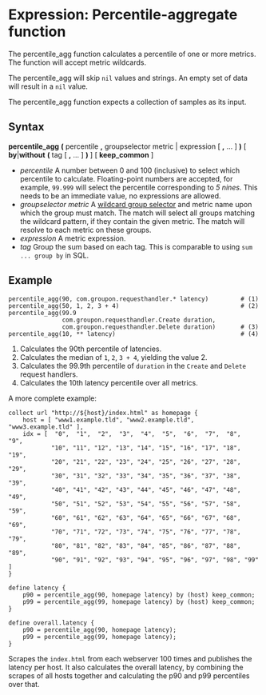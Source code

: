 Expression: Percentile-aggregate function
====

The percentile\_agg function calculates a percentile of one or more metrics.
The function will accept metric wildcards.

The percentile\_agg will skip ``nil`` values and strings.
An empty set of data will result in a ``nil`` value.

The percentile\_agg function expects a collection of samples as its input.

Syntax
----

**percentile\_agg** **(** percentile **,** groupselector metric | expression [ **,** ... ] **)** [ **by**|**without** **(** tag [ **,** ... ] **)** ] [ **keep_common** ]

- *percentile*
  A number between 0 and 100 (inclusive) to select which percentile to calculate.
  Floating-point numbers are accepted, for example, ``99.999`` will select the percentile corresponding to *5 nines*.
  This needs to be an immediate value, no expressions are allowed.
- *groupselector metric*
  A [wildcard group selector](groupselector.md) and metric name upon which the group must match.
  The match will select all groups matching the wildcard pattern, if they contain the given metric.
  The match will resolve to each metric on these groups.
- *expression*
  A metric expression.
- *tag*
  Group the sum based on each tag.
  This is comparable to using ``sum ... group by`` in SQL.

Example
----

    percentile_agg(90, com.groupon.requesthandler.* latency)         # (1)
    percentile_agg(50, 1, 2, 3 + 4)                                  # (2)
    percentile_agg(99.9
                   com.groupon.requesthandler.Create duration,
                   com.groupon.requesthandler.Delete duration)       # (3)
    percentile_agg(10, ** latency)                                   # (4)

1. Calculates the 90th percentile of latencies.
2. Calculates the median of ``1``, ``2``, ``3 + 4``, yielding the value 2.
3. Calculates the 99.9th percentile of ``duration`` in the ``Create`` and ``Delete`` request handlers.
4. Calculates the 10th latency percentile over all metrics.

A more complete example:

    collect url "http://${host}/index.html" as homepage {
        host = [ "www1.example.tld", "www2.example.tld", "www3.example.tld" ],
        idx = [  "0",  "1",  "2",  "3",  "4",  "5",  "6",  "7",  "8",  "9",
                "10", "11", "12", "13", "14", "15", "16", "17", "18", "19",
                "20", "21", "22", "23", "24", "25", "26", "27", "28", "29",
                "30", "31", "32", "33", "34", "35", "36", "37", "38", "39",
                "40", "41", "42", "43", "44", "45", "46", "47", "48", "49",
                "50", "51", "52", "53", "54", "55", "56", "57", "58", "59",
                "60", "61", "62", "63", "64", "65", "66", "67", "68", "69",
                "70", "71", "72", "73", "74", "75", "76", "77", "78", "79",
                "80", "81", "82", "83", "84", "85", "86", "87", "88", "89",
                "90", "91", "92", "93", "94", "95", "96", "97", "98", "99" ]
    }

    define latency {
        p90 = percentile_agg(90, homepage latency) by (host) keep_common;
        p99 = percentile_agg(99, homepage latency) by (host) keep_common;
    }

    define overall.latency {
        p90 = percentile_agg(90, homepage latency);
        p99 = percentile_agg(99, homepage latency);
    }

Scrapes the ``index.html`` from each webserver 100 times and publishes the latency per host.
It also calculates the overall latency, by combining the scrapes of all hosts together and calculating the p90 and p99 percentiles over that.
